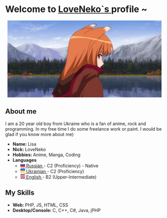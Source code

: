 <body>
    <div>
        <h1>
            Welcome to 
            <a href="https://github.com/LoveNek0">
                LoveNeko`s
            </a>
            profile ~
        </h1>
        <div align="center">
            <img src="images/HoroWalk.gif" />
        </div>
    </div>
    <div>
        <h2>
            About me
        </h2>
        <img height="250px" align="right" src="https://i.pinimg.com/originals/0c/6e/7e/0c6e7e5a97ee1791e1208d589838ba59.gif"  alt=""/>
        <p>
            I am a 20 year old boy from Ukraine who is a fan of anime, rock and programming. In my free time I do some freelance work or paint. I would be glad if you know more about me)
        </p>
        <p>
            <ul>
                <li>
                    <b>
                        Name:
                    </b>
                    Lisa
                </li>
                <li>
                    <b>
                        Nick:
                    </b>
                    LoveNeko
                </li>
                <li>
                    <b>
                        Hobbies:
                    </b>
                    Anime, Manga, Coding
                </li>
                <li>
                    <b>
                        Languages
                    </b>
                    <ul>
                        <li>
                            <a href="https://en.wikipedia.org/wiki/Russian_language">
                                <img height="15px" src="images/languages/ru.svg" />
                                Russian
                            </a>
                            - C2 (Proficiency) - Native
                        </li>
                        <li>
                            <a href="https://en.wikipedia.org/wiki/Ukrainian_language">
                                <img height="15px" src="images/languages/ua.svg" />
                                Ukrainian
                            </a>
                            - C2 (Proficiency)
                        </li>
                        <li>
                            <a href="https://en.wikipedia.org/wiki/English_language">
                                <img height="15px" src="images/languages/en.svg" />
                                English
                            </a>
                            - B2 (Upper-Intermediate)
                        </li>
                    </ul>
                </li>
            </ul>
        </p>
    </div>
    <div>
        <h2>
            My Skills
        </h2>
        <ul>
            <li>
                <b>
                    Web:
                </b>
                PHP, JS, HTML, CSS
            </li>
            <li>
                <b>
                    Desktop/Console:
                </b>
                C, C++, C#, Java, jPHP
            </li>
        </ul>
    </div>
    <!-- div>
        <h2>
            Contact me
        </h2>
    </div -!>
</body>
